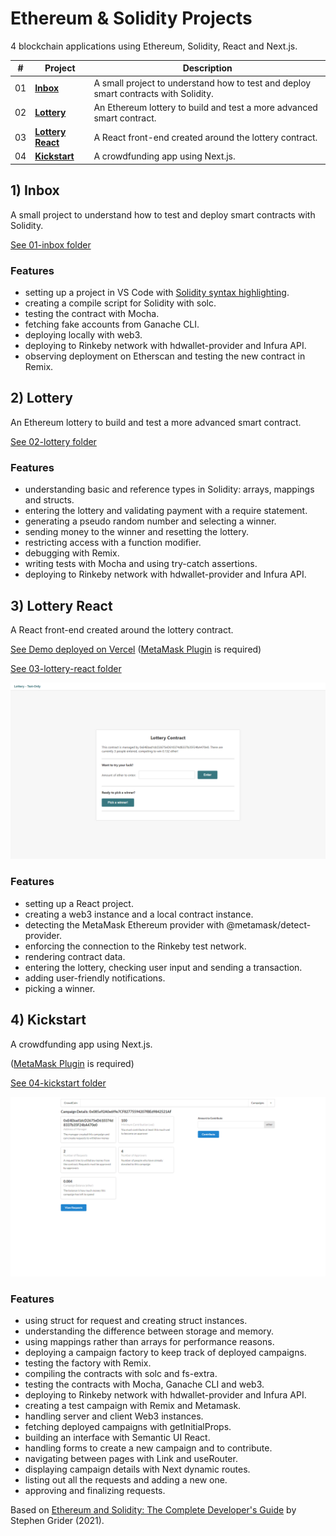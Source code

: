 # Ethereum & Solidity Projects

4 blockchain applications using Ethereum, Solidity, React and Next.js.

| #   | Project                            | Description                                                                         |
| --- | ---------------------------------- | ----------------------------------------------------------------------------------- |
| 01  | [**Inbox**](#inbox)                | A small project to understand how to test and deploy smart contracts with Solidity. |
| 02  | [**Lottery**](#lottery)            | An Ethereum lottery to build and test a more advanced smart contract.               |
| 03  | [**Lottery React**](#lotteryreact) | A React front-end created around the lottery contract.                              |
| 04  | [**Kickstart**](#kickstart)        | A crowdfunding app using Next.js.                                                   |

## <a name="inbox"></a> 1) Inbox

A small project to understand how to test and deploy smart contracts with Solidity.

[See 01-inbox folder](01-inbox)

### Features

- setting up a project in VS Code with [Solidity syntax highlighting](https://marketplace.visualstudio.com/items?itemName=JuanBlanco.solidity).
- creating a compile script for Solidity with solc.
- testing the contract with Mocha.
- fetching fake accounts from Ganache CLI.
- deploying locally with web3.
- deploying to Rinkeby network with hdwallet-provider and Infura API.
- observing deployment on Etherscan and testing the new contract in Remix.

## <a name="lottery"></a> 2) Lottery

An Ethereum lottery to build and test a more advanced smart contract.

[See 02-lottery folder](02-lottery)

### Features

- understanding basic and reference types in Solidity: arrays, mappings and structs.
- entering the lottery and validating payment with a require statement.
- generating a pseudo random number and selecting a winner.
- sending money to the winner and resetting the lottery.
- restricting access with a function modifier.
- debugging with Remix.
- writing tests with Mocha and using try-catch assertions.
- deploying to Rinkeby network with hdwallet-provider and Infura API.

## <a name="lotteryreact"></a> 3) Lottery React

A React front-end created around the lottery contract.

[See Demo deployed on Vercel](https://ethereum-lottery.vercel.app/)
([MetaMask Plugin](https://metamask.io/) is required)

[See 03-lottery-react folder](03-lottery-react)

<p align="center">
    <a href="03-lottery-react">
        <img src="03-lottery-react/screenshot.png">
    </a>
</p>

### Features

- setting up a React project.
- creating a web3 instance and a local contract instance.
- detecting the MetaMask Ethereum provider with @metamask/detect-provider.
- enforcing the connection to the Rinkeby test network.
- rendering contract data.
- entering the lottery, checking user input and sending a transaction.
- adding user-friendly notifications.
- picking a winner.

## <a name="kickstart"></a> 4) Kickstart

A crowdfunding app using Next.js.

([MetaMask Plugin](https://metamask.io/) is required)

[See 04-kickstart folder](04-kickstart)

<p align="center">
    <a href="04-kickstart">
        <img src="04-kickstart/screenshot.png">
    </a>
</p>

### Features

- using struct for request and creating struct instances.
- understanding the difference between storage and memory.
- using mappings rather than arrays for performance reasons.
- deploying a campaign factory to keep track of deployed campaigns.
- testing the factory with Remix.
- compiling the contracts with solc and fs-extra.
- testing the contracts with Mocha, Ganache CLI and web3.
- deploying to Rinkeby network with hdwallet-provider and Infura API.
- creating a test campaign with Remix and Metamask.
- handling server and client Web3 instances.
- fetching deployed campaigns with getInitialProps.
- building an interface with Semantic UI React.
- handling forms to create a new campaign and to contribute.
- navigating between pages with Link and useRouter.
- displaying campaign details with Next dynamic routes.
- listing out all the requests and adding a new one.
- approving and finalizing requests.

Based on [Ethereum and Solidity: The Complete Developer's Guide](https://www.udemy.com/course/ethereum-and-solidity-the-complete-developers-guide/) by Stephen Grider (2021).
